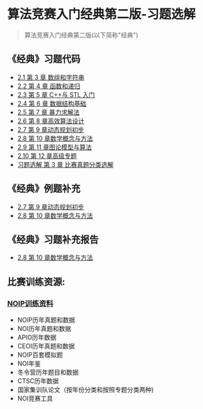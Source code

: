 # 算法竞赛入门经典第二版-习题选解
> 算法竞赛入门经典第二版(以下简称"经典")

## 《经典》习题代码

- [2.1 第 3 章 数组和字符串](ch03)
- [2.2 第 4 章 函数和递归](ch04)
- [2.3 第 5 章 C++与 STL 入门](ch05)
- [2.4 第 6 章 数据结构基础](ch06)
- [2.5 第 7 章 暴力求解法](ch07)
- [2.6 第 8 章高效算法设计](ch08)
- [2.7 第 9 章动态规划初步](ch09)
- [2.8 第 10 章数学概念与方法](ch10)
- [2.9 第 11 章图论模型与算法](ch11)
- [2.10 第 12 章高级专题](ch12)
- [习题选解 第 3 章 比赛真题分类选解](03_regional)

## 《经典》例题补充
- [2.7 第 9 章动态规划初步](ch09_examples/ch09_add_examples.pdf)
- [2.8 第 10 章数学概念与方法](ch10_examples/ch10_add_examples.pdf)
## 《经典》习题补充报告
- [2.8 第 10 章数学概念与方法](ch10/ch10_add_keys.pdf)

## 比赛训练资源:

### [NOIP训练资料](https://share.weiyun.com/aad343f936b00d6891ae64f7c64877d4)
- NOIP历年真题和数据
- NOI历年真题和数据
- APIO历年数据
- CEOI历年真题和数据
- NOIP百套模拟题
- NOI年鉴
- 冬令营历年题目和数据
- CTSC历年数据
- 国家集训队论文（按年份分类和按照专题分类两种)
- NOI竞赛工具
